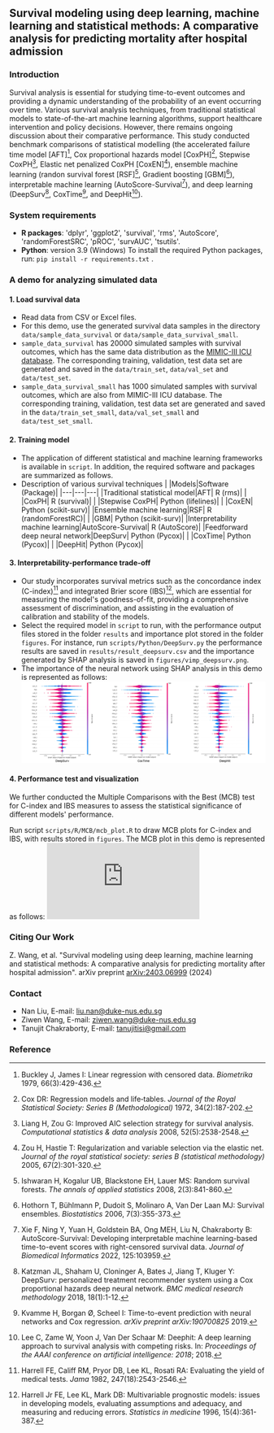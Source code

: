 ## Survival modeling using deep learning, machine learning and statistical methods: A comparative analysis for predicting mortality after hospital admission

### Introduction 
Survival analysis is essential for studying time-to-event outcomes and providing a dynamic understanding of the probability of an event occurring over time. Various survival analysis techniques, from traditional statistical models to state-of-the-art machine learning algorithms, support healthcare intervention and policy decisions. However, there remains ongoing discussion about their comparative performance.
This study conducted benchmark comparisons of statistical modelling (the accelerated failure time model [AFT][^1], Cox proportional hazards model [CoxPH][^2], Stepwise CoxPH[^3], Elastic net penalized CoxPH [CoxEN][^4]), ensemble machine learning (randon survival forest [RSF][^5], Gradient boosting [GBM][^6]), interpretable machine learning (AutoScore-Survival[^7]), and deep learning (DeepSurv[^8], CoxTime[^9], and DeepHit[^10]).

### System requirements

+ **R packages**: 'dplyr', 'ggplot2', 'survival', 'rms',   'AutoScore', 'randomForestSRC', 'pROC', 'survAUC', 'tsutils'.
+ **Python**: version 3.9 (Windows)
To install the required Python packages, run: ``pip install -r requirements.txt`` .

### A demo for analyzing simulated data
#### 1. Load survival data
+ Read data from CSV or Excel files.
+ For this demo, use the generated survival data samples in the directory `data/sample_data_survival` or `data/sample_data_survival_small`.  
+   `sample_data_survival`  has 20000 simulated samples with survival outcomes, which has the same data distribution as the [MIMIC-III ICU database]([https://mimic.mit.edu/](https://mimic.mit.edu/)).  The corresponding training, validation, test data set are generated and saved in the `data/train_set`, `data/val_set` and `data/test_set`.
+   `sample_data_survival_small`  has 1000 simulated samples with survival outcomes, which are also from MIMIC-III ICU database. The corresponding training, validation, test data set are generated and saved in the `data/train_set_small`, `data/val_set_small` and `data/test_set_small`.

#### 2. Training model
 + The application of different statistical and machine learning frameworks is available in `script`. In addition, the required software and packages are summarized as follows.
 +   Description of various survival techniques
     | |Models|Software (Package)|
     |---|---|---|
     |Traditional statistical model|AFT| R (rms)|
     |      |CoxPH| R (survival)|
     |      |Stepwise CoxPH| Python (lifelines)|
     |      |CoxEN| Python (scikit-surv)|
     |Ensemble machine learning|RSF| R (randomForestRC)|
      |      |GBM| Python (scikit-surv)|
      |Interpretability machine learning|AutoScore-Survival| R (AutoScore)|
      |Feedforward deep neural network|DeepSurv| Python (Pycox)|
      | |CoxTime| Python (Pycox)|
      | |DeepHit| Python (Pycox)|
 
#### 3. Interpretability-performance trade-off

 + Our study incorporates survival metrics such as the concordance index (C-index)[^11] and integrated Brier score (IBS)[^12], which are essential for measuring the model's goodness-of-fit, providing a comprehensive assessment of discrimination, and assisting in the evaluation of calibration and stability of the models.
 + Select the required model in `script` to run,  with the  performance output files stored in the folder `results` and importance plot stored in the folder `figures`.  For instance, run `scripts/Python/DeepSurv.py` the performance results are saved in `results/result_deepsurv.csv` and the importance generated by SHAP analysis is saved in `figures/vimp_deepsurv.png`.
 + The importance of the neural network using SHAP analysis in this demo is represented as follows: 
![Variable importance](https://github.com/nliulab/Survival-Benchmark/blob/main/figures/combined_figures_jpg.jpg)


#### 4. Performance test and visualization
We further conducted the Multiple Comparisons with the Best (MCB) test for C-index and IBS measures to assess the statistical significance of different models' performance.

Run script `scripts/R/MCB/mcb_plot.R` to draw MCB plots for C-index and IBS, with results stored in `figures`. The MCB plot in this demo is represented as follows: 
![MCB Plot](https://github.com/nliulab/Survival-Benchmark/blob/main/figures/sum_mcb.pdf)

### Citing Our Work
Z. Wang, et al. "Survival modeling using deep learning, machine learning and statistical methods: A comparative analysis for predicting mortality after hospital admission". arXiv preprint [arXiv:2403.06999](https://arxiv.org/abs/2403.06999) (2024)

### Contact
+ Nan Liu, E-mail: liu.nan@duke-nus.edu.sg
+ Ziwen Wang, E-mail: ziwen.wang@duke-nus.edu.sg
+ Tanujit Chakraborty, E-mail: tanujitisi@gmail.com


### Reference
[^1]: Buckley J, James I: Linear regression with censored data. _Biometrika_ 1979, 66(3):429-436.
[^2]: Cox DR: Regression models and life‐tables. _Journal of the Royal Statistical Society: Series B (Methodological)_ 1972, 34(2):187-202.
[^3]: Liang H, Zou G: Improved AIC selection strategy for survival analysis. _Computational statistics & data analysis_ 2008, 52(5):2538-2548.
[^4]: Zou H, Hastie T: Regularization and variable selection via the elastic net. _Journal of the royal statistical society: series B (statistical methodology)_ 2005, 67(2):301-320.
[^5]: Ishwaran H, Kogalur UB, Blackstone EH, Lauer MS: Random survival forests. _The annals of applied statistics_ 2008, 2(3):841-860.
[^6]: Hothorn T, Bühlmann P, Dudoit S, Molinaro A, Van Der Laan MJ: Survival ensembles. _Biostatistics_ 2006, 7(3):355-373.
[^7]: Xie F, Ning Y, Yuan H, Goldstein BA, Ong MEH, Liu N, Chakraborty B: AutoScore-Survival: Developing interpretable machine learning-based time-to-event scores with right-censored survival data. _Journal of Biomedical Informatics_ 2022, 125:103959.
[^8]: Katzman JL, Shaham U, Cloninger A, Bates J, Jiang T, Kluger Y: DeepSurv: personalized treatment recommender system using a Cox proportional hazards deep neural network. _BMC medical research methodology_ 2018, 18(1):1-12.
[^9]: Kvamme H, Borgan Ø, Scheel I: Time-to-event prediction with neural networks and Cox regression. _arXiv preprint arXiv:190700825_ 2019.
[^10]: Lee C, Zame W, Yoon J, Van Der Schaar M: Deephit: A deep learning approach to survival analysis with competing risks. In: _Proceedings of the AAAI conference on artificial intelligence: 2018_; 2018.
[^11]: Harrell FE, Califf RM, Pryor DB, Lee KL, Rosati RA: Evaluating the yield of medical tests. _Jama_ 1982, 247(18):2543-2546.
[^12]: Harrell Jr FE, Lee KL, Mark DB: Multivariable prognostic models: issues in developing models, evaluating assumptions and adequacy, and measuring and reducing errors. _Statistics in medicine_ 1996, 15(4):361-387.
